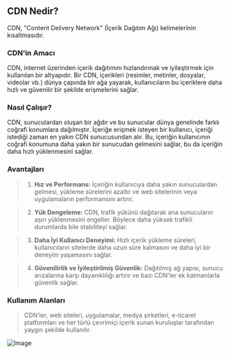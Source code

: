 ## CDN Nedir?

CDN, "Content Delivery Network" (İçerik Dağıtım Ağı) kelimelerinin kısaltmasıdır.

### CDN'in Amacı

CDN, internet üzerinden içerik dağıtımını hızlandırmak ve iyileştirmek için kullanılan bir altyapıdır. Bir CDN, içerikleri (resimler, metinler, dosyalar, videolar vb.) dünya çapında bir ağa yayarak, kullanıcıların bu içeriklere daha hızlı ve güvenilir bir şekilde erişmelerini sağlar.

### Nasıl Çalışır?

CDN, sunuculardan oluşan bir ağdır ve bu sunucular dünya genelinde farklı coğrafi konumlara dağılmıştır. İçeriğe erişmek isteyen bir kullanıcı, içeriği istediği zaman en yakın CDN sunucusundan alır. Bu, içeriğin kullanıcının coğrafi konumuna daha yakın bir sunucudan gelmesini sağlar, bu da içeriğin daha hızlı yüklenmesini sağlar.

### Avantajları

> 1. **Hız ve Performans:** İçeriğin kullanıcıya daha yakın sunuculardan gelmesi, yükleme sürelerini azaltır ve web sitelerinin veya uygulamaların performansını artırır.
   
> 2. **Yük Dengeleme:** CDN, trafik yükünü dağıtarak ana sunucuların aşırı yüklenmesini engeller. Böylece daha yüksek trafikli durumlarda bile stabiliteyi sağlar.

> 3. **Daha İyi Kullanıcı Deneyimi:** Hızlı içerik yükleme süreleri, kullanıcıların sitelerde daha uzun süre kalmasını ve daha iyi bir deneyim yaşamasını sağlar.

> 4. **Güvenilirlik ve İyileştirilmiş Güvenlik:** Dağıtılmış ağ yapısı, sunucu arızalarına karşı dayanıklılığı artırır ve bazı CDN'ler ek katmanlarla güvenlik sağlar.

### Kullanım Alanları

> CDN'ler, web siteleri, uygulamalar, medya şirketleri, e-ticaret platformları ve her türlü çevrimiçi içerik sunan kuruluşlar tarafından yaygın şekilde kullanılır.

![Image](https://miro.medium.com/v2/resize:fit:4800/format:webp/1*qsrVdZcBSWIiqXBxi64gcg.jpeg)